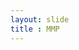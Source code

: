 ```yaml
---
layout: slide
title : MMP
---
```

<section class="slides__chapter">
    <section data-markdown="./pages/0-0-0__gdm.md" class="slides__homepage"></section>
</section>
<section class="slides__chapter slides__chapter--profile">
    <section data-markdown="./pages/A-0-0__profiel.md" class="slides__chapter-intro" data-background-color="#E90"></section>
    <section data-markdown="./pages/A-A-0__profiel__clipo.md"></section>
    <section data-markdown="./pages/A-B-0__profiel__wanm.md"></section>
    <section data-markdown="./pages/A-C-0__profiel__av3.md"></section>
</section>
<section class="slides__chapter slides__chapter--jobs">
    <section data-markdown="./pages/B-0-0__jobs.md" class="slides__chapter-intro" data-background-color="#0AC"></section>
    <section data-markdown="./pages/B-A-0__jobs__web.md"></section>
    <section data-markdown="./pages/B-B-0__jobs__cms.md"></section>
    <section data-markdown="./pages/B-C-0__jobs__tavc.md"></section>
    <section data-markdown="./pages/B-D-0__jobs__verder.md"></section>
</section>
<section class="slides__chapter slides__chapter--inhoud">
    <section data-markdown="./pages/C-0-0__inhoud.md" class="slides__chapter-intro" data-background-color="#C07"></section>
    <section data-markdown="./pages/A-B-K__inhoud__wanm.md"></section>
    <section data-markdown="./pages/A-B-L__inhoud__wanm.md"></section>
    <section data-markdown="./pages/A-B-M__inhoud__wanm.md"></section>
    <section data-markdown="./pages/A-B-N__inhoud__wanm.md"></section>
    <section data-markdown="./pages/B-B-A__av.md"></section>
    <section data-markdown="./pages/B-B-B__av.md"></section>
</section>
<section class="slides__chapter slides__chapter--programma">
    <section data-markdown="./pages/0-C-0__programma.md" class="slides__chapter-intro" data-background-color="#BC0"></section>
    <section data-markdown="./pages/0-C-A__programma__1e-schijf.md"></section>
    <section data-markdown="./pages/0-C-C__programma__2e-schijf.md"></section>
    <section data-markdown="./pages/0-C-D__programma__2e-schijf.md"></section>
    <section data-markdown="./pages/0-C-E__programma__3e-schijf.md"></section>
</section>
<section class="slides__chapter slides__chapter--programma">
    <section data-markdown="./pages/A-C-0__programma.md" class="slides__chapter-intro" data-background-color="#BC0"></section>
    <section data-markdown="./pages/A-C-M__programma__specifiek__2e-schijf.md"></section>
    <section data-markdown="./pages/A-C-O__programma__specifiek__3e-schijf.md"></section>
</section>
<section class="slides__chapter slides__chapter--programma">
    <section data-markdown="./pages/B-C-0__programma.md" class="slides__chapter-intro" data-background-color="#BC0"></section>
    <section data-markdown="./pages/B-C-M__programma__specifiek__2e-schijf.md"></section>
    <section data-markdown="./pages/B-C-O__programma__specifiek__3e-schijf.md"></section>
</section>